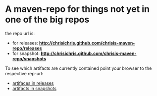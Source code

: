A maven-repo for things not yet in one of the big repos
=======================================================

the repo url is: 

+ for releases: <b>http://chrisichris.github.com/chrisis-maven-repo/releases</b>
+ for snapshot: <b>http://chrisichris.github.com/chrisis-maven-repo/snapshots</b>


To see which artifacts are currently contained point your browser to the respective rep-url:

+ [artifaces in releases](http://chrisichris.github.com/chrisis-maven-repo/releases)
+ [artifacts in snapshots](http://chrisichris.github.com/chrisis-maven-repo/snapshots)

